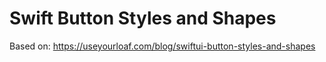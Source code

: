 #  Swift Button Styles and Shapes

Based on: https://useyourloaf.com/blog/swiftui-button-styles-and-shapes



